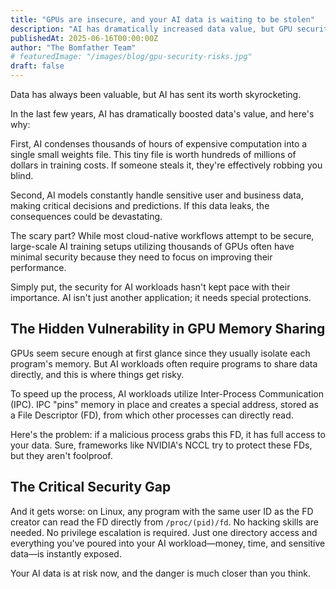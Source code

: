 ```yaml
---
title: "GPUs are insecure, and your AI data is waiting to be stolen"
description: "AI has dramatically increased data value, but GPU security hasn't kept pace. Learn about the critical vulnerabilities in AI workloads that put your most valuable assets at risk."
publishedAt: 2025-06-16T00:00:00Z
author: "The Bomfather Team"
# featuredImage: "/images/blog/gpu-security-risks.jpg"
draft: false
---
```


Data has always been valuable, but AI has sent its worth skyrocketing.

In the last few years, AI has dramatically boosted data's value, and here's why:

First, AI condenses thousands of hours of expensive computation into a single small weights file. This tiny file is worth hundreds of millions of dollars in training costs. If someone steals it, they're effectively robbing you blind.

Second, AI models constantly handle sensitive user and business data, making critical decisions and predictions. If this data leaks, the consequences could be devastating.

The scary part? While most cloud-native workflows attempt to be secure, large-scale AI training setups utilizing thousands of GPUs often have minimal security because they need to focus on improving their performance.

Simply put, the security for AI workloads hasn't kept pace with their importance. AI isn't just another application; it needs special protections.

## The Hidden Vulnerability in GPU Memory Sharing

GPUs seem secure enough at first glance since they usually isolate each program's memory. But AI workloads often require programs to share data directly, and this is where things get risky.

To speed up the process, AI workloads utilize Inter-Process Communication (IPC). IPC "pins" memory in place and creates a special address, stored as a File Descriptor (FD), from which other processes can directly read.

Here's the problem: if a malicious process grabs this FD, it has full access to your data. Sure, frameworks like NVIDIA's NCCL try to protect these FDs, but they aren't foolproof.

## The Critical Security Gap

And it gets worse: on Linux, any program with the same user ID as the FD creator can read the FD directly from `/proc/(pid)/fd`. No hacking skills are needed. No privilege escalation is required. Just one directory access and everything you've poured into your AI workload—money, time, and sensitive data—is instantly exposed.

Your AI data is at risk now, and the danger is much closer than you think.